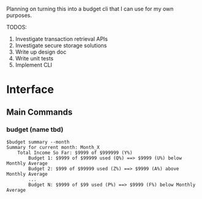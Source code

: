Planning on turning this into a budget cli that I can use for my own purposes.

TODOS:
1. Investigate transaction retrieval APIs
2. Investigate secure storage solutions
3. Write up design doc
4. Write unit tests
5. Implement CLI


# Interface

## Main Commands

### budget (name tbd)

    $budget summary --month
    Summary for current month: Month_X
        Total Income So Far: $9999 of $999999 (Y%)
            Budget 1: $9999 of $99999 used (Q%) ==> $9999 (U%) below Monthly Average
            Budget 2: $999 of $99999 used (Z%) ==> $9999 (A%) above Monthly Average
            ...
            Budget N: $9999 of $99 used (P%) ==> $9999 (F%) below Monthly Average
